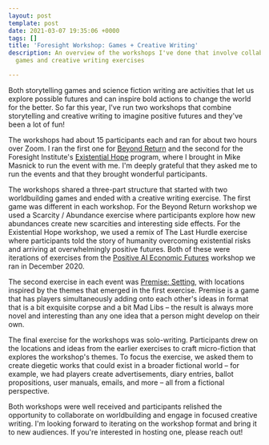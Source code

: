 ```yaml
---
layout: post
template: post
date: 2021-03-07 19:35:06 +0000
tags: []
title: 'Foresight Workshop: Games + Creative Writing'
description: An overview of the workshops I've done that involve collaborative worldbuilding
  games and creative writing exercises

---
```

Both storytelling games and science fiction writing are activities that let us explore possible futures and can inspire bold actions to change the world for the better. So far this year, I've run two workshops that combine storytelling and creative writing to imagine positive futures and they've been a lot of fun!

The workshops had about 15 participants each and ran for about two hours over Zoom. I ran the first one for [Beyond Return](https://beyondreturn.org/) and the second for the Foresight Institute's [Existential Hope](https://foresight.org/existential-hope/) program, where I brought in Mike Masnick to run the event with me. I'm deeply grateful that they asked me to run the events and that they brought wonderful participants.

The workshops shared a three-part structure that started with two worldbuilding games and ended with a creative writing exercise. The first game was different in each workshop. For the Beyond Return workshop we used a Scarcity / Abundance exercise where participants explore how new abundances create new scarcities and interesting side effects. For the Existential Hope workshop, we used a remix of The Last Hurdle exercise where participants told the story of humanity overcoming existential risks and arriving at overwhelmingly positive futures. Both of these were iterations of exercises from the [Positive AI Economic Futures](https://blog.randylubin.com/positive-ai-economic-futures-workshop) workshop we ran in December 2020.

The second exercise in each event was [Premise: Setting](https://randylubin.itch.io/premise-setting-character-plot), with locations inspired by the themes that emerged in the first exercise. Premise is a game that has players simultaneously adding onto each other's ideas in format that is a bit exquisite corpse and a bit Mad Libs – the result is always more novel and interesting than any one idea that a person might develop on their own.

The final exercise for the workshops was solo-writing. Participants drew on the locations and ideas from the earlier exercises to craft micro-fiction that explores the workshop's themes. To focus the exercise, we asked them to create diegetic works that could exist in a broader fictional world – for example, we had players create advertisements, diary entries, ballot propositions, user manuals, emails, and more – all from a fictional perspective.

Both workshops were well received and participants relished the opportunity to collaborate on worldbuilding and engage in focused creative writing. I'm looking forward to iterating on the workshop format and bring it to new audiences. If you're interested in hosting one, please reach out!